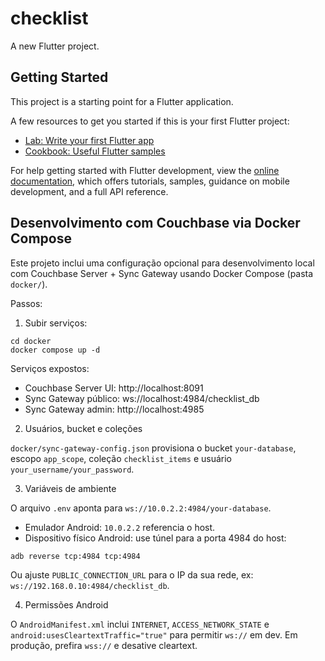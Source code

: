 # checklist

A new Flutter project.

## Getting Started

This project is a starting point for a Flutter application.

A few resources to get you started if this is your first Flutter project:

- [Lab: Write your first Flutter app](https://docs.flutter.dev/get-started/codelab)
- [Cookbook: Useful Flutter samples](https://docs.flutter.dev/cookbook)

For help getting started with Flutter development, view the
[online documentation](https://docs.flutter.dev/), which offers tutorials,
samples, guidance on mobile development, and a full API reference.

## Desenvolvimento com Couchbase via Docker Compose

Este projeto inclui uma configuração opcional para desenvolvimento local com Couchbase Server + Sync Gateway usando Docker Compose (pasta `docker/`).

Passos:

1) Subir serviços:

```
cd docker
docker compose up -d
```

Serviços expostos:
- Couchbase Server UI: http://localhost:8091
- Sync Gateway público: ws://localhost:4984/checklist_db
- Sync Gateway admin: http://localhost:4985

2) Usuários, bucket e coleções

`docker/sync-gateway-config.json` provisiona o bucket `your-database`, escopo `app_scope`, coleção `checklist_items` e usuário `your_username/your_password`.

3) Variáveis de ambiente

O arquivo `.env` aponta para `ws://10.0.2.2:4984/your-database`.

- Emulador Android: `10.0.2.2` referencia o host.
- Dispositivo físico Android: use túnel para a porta 4984 do host:

```
adb reverse tcp:4984 tcp:4984
```

Ou ajuste `PUBLIC_CONNECTION_URL` para o IP da sua rede, ex: `ws://192.168.0.10:4984/checklist_db`.

4) Permissões Android

O `AndroidManifest.xml` inclui `INTERNET`, `ACCESS_NETWORK_STATE` e `android:usesCleartextTraffic="true"` para permitir `ws://` em dev. Em produção, prefira `wss://` e desative cleartext.
